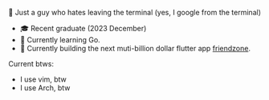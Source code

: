 📌 Just a guy who hates leaving the terminal (yes, I google from the terminal)
- 🎓 Recent graduate (2023 December)
- 🚀 Currently learning Go.
- 🔨 Currently building the next muti-billion dollar flutter app [friendzone](https://github.com/Sansquad/friendzone).


Current btws:
- I use vim, btw
- I use Arch, btw

<!--
**leesj092/leesj092** is a ✨ _special_ ✨ repository because its `README.md` (this file) appears on your GitHub profile.

Here are some ideas to get you started:

- 🔭 I’m currently working on ...
- 🌱 I’m currently learning ...
- 👯 I’m looking to collaborate on ...
- 🤔 I’m looking for help with ...
- 💬 Ask me about ...
- 📫 How to reach me: ...
- 😄 Pronouns: ...
- ⚡ Fun fact: ...
-->

